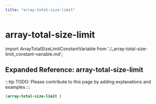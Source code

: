 ```yaml
---
title: "array-total-size-limit"
---
```


# array-total-size-limit

import ArrayTotalSizeLimitConstantVariable from './_array-total-size-limit_constant-variable.md';

<ArrayTotalSizeLimitConstantVariable />

## Expanded Reference: array-total-size-limit

:::tip
TODO: Please contribute to this page by adding explanations and examples
:::

```lisp
(array-total-size-limit )
```
